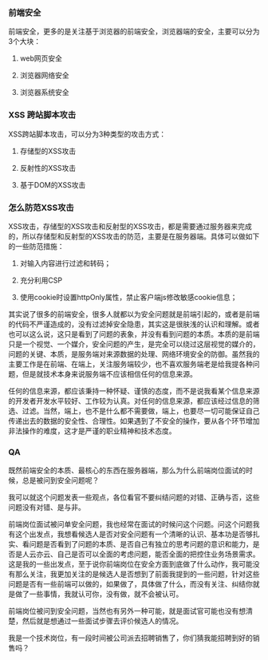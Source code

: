 ### 前端安全

前端安全，更多的是关注基于浏览器的前端安全，浏览器端的安全，主要可以分为3个大块：

1. web网页安全

2. 浏览器网络安全

3. 浏览器系统安全

### XSS 跨站脚本攻击

XSS跨站脚本攻击，可以分为3种类型的攻击方式：

1. 存储型的XSS攻击

2. 反射性的XSS攻击

3. 基于DOM的XSS攻击

### 怎么防范XSS攻击

XSS攻击，存储型的XSS攻击和反射型的XSS攻击，都是需要通过服务器来完成的，所以存储型和反射型的XSS攻击的防范，主要是在服务器端。具体可以做如下的一些防范措施：

1. 对输入内容进行过滤和转码；

2. 充分利用CSP

3. 使用cookie时设置httpOnly属性，禁止客户端js修改敏感cookie信息；

其实说了很多的前端安全，很多人就都以为安全问题就是前端引起的，或者是前端的代码不严谨造成的，没有过滤掉安全隐患，其实这是很肤浅的认识和理解。或者也可以这么说，这只是看到了问题的表象，并没有看到问题的本质。本质的是前端只是一个视觉、一个媒介，安全问题的产生，是完全可以绕过这层视觉的媒介的，问题的关键、本质，是服务端对来源数据的处理、网络环境安全的防御。虽然我的主要工作是在前端、在端上，关注服务端较少，也不喜欢服务端老是给我提各种问题，但是就技术本身来说服务端不应该相信任何的信息来源。

任何的信息来源，都应该秉持一种怀疑、谨慎的态度，而不是说我看某个信息来源的开发者开发水平较好、工作较为认真。对任何的信息来源，都应该经过信息的筛选、过滤。当然，端上，也不是什么都不需要做，端上，也要尽一切可能保证自己传递出去的数据的安全性、合理性。如果遇到了不安全的操作，要从各个环节增加非法操作的难度，这才是严谨的职业精神和技术态度。

### QA

既然前端安全的本质、最核心的东西在服务器端，那么为什么前端岗位面试的时候，总是被问到安全问题呢？

我可以就这个问题发表一些观点，各位看官不要纠结问题的对错、正确与否，这些问题没有对错、是与非。

前端岗位面试被问单安全问题，我也经常在面试的时候问这个问题。问这个问题我有这个出发点，我想看候选人是否对安全问题有一个清晰的认识、基本功是否够扎实、看问题是否看到了问题的本质、是否自己有独立的思考问题的意识和能力，是否是人云亦云、自己是否可以全面的考虑问题，能否全面的把控住业务场景需求。这是我的一些出发点，至于说你前端岗位在安全方面到底做了什么动作，我可能没有那么关注，我更加关注的是候选人是否想到了前面我提到的一些问题，针对这些问题是否有一些前端可以做的，如果做了，具体做了什么，而没有关注、纠结你就是做了一些事情，我就认可你，没有做，就不会被认可。

前端岗位被问到安全问题，当然也有另外一种可能，就是面试官可能也没有想清楚，然后就是想通过一些面试步骤去评价候选人的情况。

我是一个技术岗位，有一段时间被公司派去招聘销售了，你们猜我能招聘到好的销售吗？